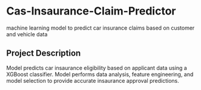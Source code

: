 # Cas-Insaurance-Claim-Predictor
machine learning model to predict car insurance claims based on customer and vehicle data
## Project Description
Model predicts car insaurance eligibility based on applicant data using a XGBoost classifier. Model performs data analysis, feature engineering, and model selection to provide accurate insaurance approval predictions.
